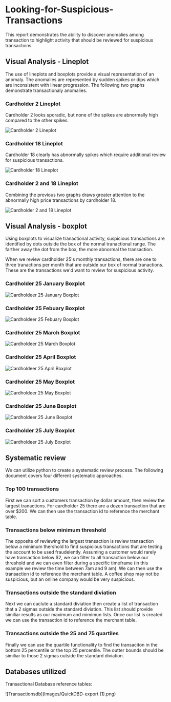 # Looking-for-Suspicious-Transactions

This report demonstrates the ability to discover anomalies among transaction to highlight activity that should be reviewed for suspicious transactoins.  

## Visual Analysis - Lineplot

The use of lineplots and boxplots provide a visual representation of an anomaly. The anomalies are represented by sudden spikes or dips which are inconsistent with linear progression. The following two graphs demonstrate transactionaly anomalies. 

### Cardholder 2 Lineplot

Cardholder 2 looks sporadic, but none of the spikes are abnormally high compared to the other spikes.

![Cardholder 2 Lineplot](Images/cardholder2_lineplot.png)

### Cardholder 18 Lineplot

Cardholder 18 clearly has abnormally spikes which require additional review for suspicious transactions.

![Cardholder 18 Lineplot](Images/cardholder18_lineplot.png)

### Cardholder 2 and 18 Lineplot

Combining the previous two graphs draws greater attention to the abnormally high price transactions by cardholder 18.

![Cardholder 2 and 18 Lineplot](Images/cardholder2and18_lineplot.png)

## Visual Analysis - boxplot

Using boxplots to visualize tranactional activity, suspicious transactions are identified by dots outside the box of the normal tranactional range. The farther away the dot from the box, the more abnormal the transaction.

When we review cardholder 25's monthly transactions, there are one to three tranactions per month that are outside our box of normal tranactions. These are the transactions we'd want to review for suspicious activity.

### Cardholder 25 January Boxplot

![Cardholdeer 25 January Boxplot](Images/cardholder25_Jan.png)

### Cardholder 25 Febuary Boxplot

![Cardholdeer 25 Febuary Boxplot](Images/cardholder25_Feb.png)

### Cardholder 25 March Boxplot

![Cardholdeer 25 March Boxplot](Images/cardholder25_Mar.png)

### Cardholder 25 April Boxplot

![Cardholdeer 25 April Boxplot](Images/cardholder25_Apr.png)

### Cardholder 25 May Boxplot

![Cardholdeer 25 May Boxplot](Images/cardholder25_May.png)

### Cardholder 25 June Boxplot

![Cardholdeer 25 June Boxplot](Images/cardholder25_Jun.png)

### Cardholder 25 July Boxplot

![Cardholdeer 25 July Boxplot](Images/cardholder25_Jul.png)

## Systematic review

We can utilize python to create a systematic review process. The following document covers four different systematic approaches.

### Top 100 transactions

First we can sort a customers transaction by dollar amount, then review the largest tranactions. For cardholder 25 there are a dozen transaction that are over $200. We can then use the transaction id to reference the merchant table.

### Transactions below minimum threshold

The opposite of reviewing the largest transaction is review transaction below a minimum thershold to find suspicious transactions that are testing the account to be used fraudelently. Assuming a customer would rarely have transaction below $2, we can filter to all transaction below our threshold and we can even filter during a specific timeframe (in this example we review the time between 7am and 9 am). We can then use the transaction id to reference the merchant table. A coffee shop may not be suspicious, but an online company would be very suspicious.

### Transactions outside the standard diviation

Next we can caclute a standard diviation then create a list of transaction that a 2 sigmas outside the standard diviation. This list should provide similiar results as our maximum and mimimun lists. Once our list is created we can use the transaction id to reference the merchant table.

### Transactions outside the 25 and 75 quartiles

Finally we can use the quartile functionality to find the transaciton in the bottom 25 percentile or the top 25 percentile. The outter bounds should be similiar to those 2 sigmas outside the standard diviation.

## Databases utilized

Transactional Database reference tables:

![Transactionsdb](Images/QuickDBD-export (1).png)

